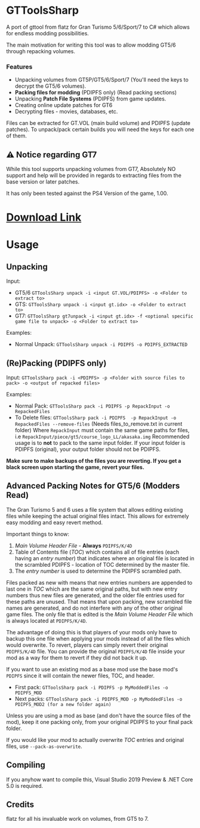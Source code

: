 # GTToolsSharp
A port of gttool from flatz for Gran Turismo 5/6/Sport/7 to C# which allows for endless modding possibilities.

The main motivation for writing this tool was to allow modding GT5/6 through repacking volumes.

### Features
* Unpacking volumes from GT5P/GT5/6/Sport/7 (You'll need the keys to decrypt the GT5/6 volumes).
* **Packing files for modding** (PDIPFS only) (Read packing sections)
* Unpacking **Patch File Systems** (PDIPFS) from game updates.
* Creating online update patches for GT6
* Decrypting files - movies, databases, etc.

Files can be extracted for GT.VOL (main build volume) and PDIPFS (update patches).
To unpack/pack certain builds you will need the keys for each one of them.

## ⚠️ Notice regarding GT7
While this tool supports unpacking volumes from GT7, Absolutely NO support and help will be provided in regards to extracting files from the base version or later patches.

It has only been tested against the PS4 Version of the game, 1.00.

# [Download Link](https://github.com/Nenkai/GTToolsSharp/releases)

# Usage
## Unpacking
Input: 
* GT5/6 `GTToolsSharp unpack -i <input GT.VOL/PDIPFS> -o <Folder to extract to>`
* GTS: `GTToolsSharp unpack -i <input gt.idx> -o <Folder to extract to>`
* GT7:  `GTToolsSharp gt7unpack -i <input gt.idx> -f <optional specific game file to unpack> -o <Folder to extract to>`

Examples:
  * Normal Unpack: `GTToolsSharp unpack -i PDIPFS -o PDIPFS_EXTRACTED`

## (Re)Packing (PDIPFS only)
Input: `GTToolsSharp pack -i <PDIPFS> -p <Folder with source files to pack> -o <output of repacked files>`

Examples:
  * Normal Pack: `GTToolsSharp pack -i PDIPFS -p RepackInput -o RepackedFiles`
  * To Delete files: `GTToolsSharp pack -i PDIPFS  -p RepackInput -o RepackedFiles --remove-files` (Needs files_to_remove.txt in current folder)
  Where `RepackInput` must contain the same game paths for files, i.e `RepackInput/piece/gt5/course_logo_LL/akasaka.img`
Recommended usage is to **not** to pack to the same input folder. If your input folder is PDIPFS (original), your output folder should not be PDIPFS.

**Make sure to make backups of the files you are reverting. If you get a black screen upon starting the game, revert your files.**

## Advanced Packing Notes for GT5/6 (Modders Read)
The Gran Turismo 5 and 6 uses a file system that allows editing existing files while keeping the actual original files intact. This allows for extremely easy modding and easy revert method.

Important things to know:
1. *Main Volume Header File* - **Always** `PDIPFS/K/4D`
2. Table of Contents file (*TOC*) which contains all of file entries (each having an *entry number*) that indicates where an original file is located in the scrambled PDIPFS - location of TOC determined by the master file.
3. The *entry number* is used to determine the PDIPFS scrambled path.

Files packed as new with means that new entries numbers are appended to last one in *TOC* which are the same original paths, but with new entry numbers thus new files are generated, and the older file entries used for these paths are unused. That means that upon packing, new scrambled file names are generated, and do not interfere with any of the other original game files. The only file that is edited is the *Main Volume Header File* which is always located at `PDIPFS/K/4D`.

The advantage of doing this is that players of your mods only have to backup this one file when applying your mods instead of all the files which would overwrite. To revert, players can simply revert their original `PDIPFS/K/4D` file. You can provide the original `PDIPFS/K/4D` file inside your mod as a way for them to revert if they did not back it up.

If you want to use an existing mod as a base mod use the base mod's `PDIPFS` since it will contain the newer files, TOC, and header.
* First pack: `GTToolsSharp pack -i PDIPFS -p MyModdedFiles -o PDIPFS_MOD`
* Next packs: `GTToolsSharp pack -i PDIPFS_MOD -p MyModdedFiles -o PDIPFS_MOD2 (for a new folder again)`

Unless you are using a mod as base (and don't have the source files of the mod), keep it one packing only, from your original PDIPFS to your final pack folder.

If you would like your mod to actually overwrite *TOC* entries and original files, use `--pack-as-overwrite`.

## Compiling
If you anyhow want to compile this, Visual Studio 2019 Preview & .NET Core 5.0 is required.

## Credits

flatz for all his invaluable work on volumes, from GT5 to 7.


